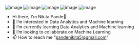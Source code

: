 ![image](https://user-images.githubusercontent.com/106645403/175766826-7bf168e3-312b-4cf9-8529-8afed388ebae.png)  ![image](https://user-images.githubusercontent.com/106645403/175766835-9813095d-5205-49cf-98fa-8df62e7f6afa.png)  ![image](https://user-images.githubusercontent.com/106645403/175766841-24c03dad-ce41-4542-b7b2-1038064ba86b.png)  ![image](https://user-images.githubusercontent.com/106645403/175766852-13eb257d-725d-40fb-85fb-786047849f98.png)  ![image](https://user-images.githubusercontent.com/106645403/175766871-81f079c9-a190-4e88-bfcd-42f14fdc3023.png)

- Hi there, I'm Nikita Pande👋
- 👀 I’m interested in Data Analytics and Machine learning 
- 🌱 I’m currently learning Data Analytics and Machine learning
- 💞️ I’m looking to collaborate on Machine Learning
- 📫 How to reach me "pandenikita5@gmail.com"

<!---
NikitaPande13/NikitaPande13 is a ✨ special ✨ repository because its `README.md` (this file) appears on your GitHub profile.
You can click the Preview link to take a look at your changes.
--->
